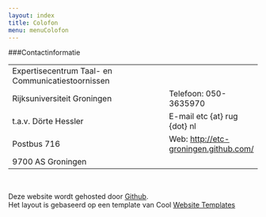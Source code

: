 ```yaml
---
layout: index
title: Colofon
menu: menuColofon
---
```


###Contactinformatie

<table>
    <tr>
        <td width="400px">Expertisecentrum Taal- en Communicatiestoornissen</td>
        <td></td>
    </tr>
    <tr>
        <td>Rijksuniversiteit Groningen</td>
        <td>Telefoon: 050-3635970</td>
    </tr>
    <tr>
        <td>t.a.v. D&ouml;rte Hessler</td>
        <td>E-mail etc {at} rug {dot} nl</td>
    </tr>
    <tr>
        <td>Postbus 716</td>
        <td>Web: <a href="http://etc-groningen.github.com/">http://etc-groningen.github.com/</a></td>
    </tr>
    <tr>
        <td>9700 AS Groningen</td>
        <td></td>
    </tr>
</table>  
	
<br>

Deze website wordt gehosted door [Github](http://github.com/).  
Het layout is gebaseerd op een template van Cool <a href="http://www.coolwebtemplates.net/">Website Templates</a>